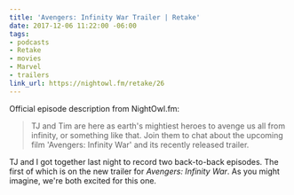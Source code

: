 ```yaml
---
title: 'Avengers: Infinity War Trailer | Retake'
date: 2017-12-06 11:22:00 -06:00
tags:
- podcasts
- Retake
- movies
- Marvel
- trailers
link_url: https://nightowl.fm/retake/26
---
```


Official episode description from NightOwl.fm:

> TJ and Tim are here as earth's mightiest heroes to avenge us all from infinity, or something like that. Join them to chat about the upcoming film 'Avengers: Infinity War' and its recently released trailer.

TJ and I got together last night to record two back-to-back episodes. The first of which is on the new trailer for *Avengers: Infinity War*. As you might imagine, we're both excited for this one.
